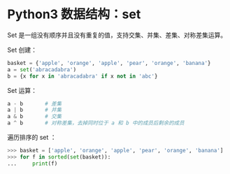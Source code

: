 # Python3 数据结构：set

Set 是一组没有顺序并且没有重复的值，支持交集、并集、差集、对称差集运算。

Set 创建：

```python
basket = {'apple', 'orange', 'apple', 'pear', 'orange', 'banana'}
a = set('abracadabra')
b = {x for x in 'abracadabra' if x not in 'abc'}
```

Set 运算：

```python
a - b       # 差集
a | b       # 并集
a & b       # 交集
a ^ b       # 对称差集，去掉同时位于 a 和 b 中的成员后剩余的成员
```

遍历排序的 set ：

```python
>>> basket = ['apple', 'orange', 'apple', 'pear', 'orange', 'banana']
>>> for f in sorted(set(basket)):
...     print(f)
```
